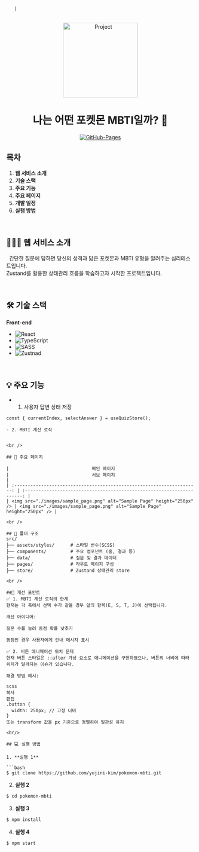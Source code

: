       |

<div align="center">
  <br />
  <img src="./images/project_logo.png" alt="Project" height="200px" />
  <br />
  <h1> 나는 어떤 포켓몬 MBTI일까? 🧠</h1>
  <a href="#">
  <img src="https://img.shields.io/badge/GitHub%20Pages-Active-AEF359?&logo=github&logoColor=white" alt="GitHub-Pages" />
  </a>
  <br />
</div>

## 목차

1. **웹 서비스 소개**
2. **기술 스택**
3. **주요 기능**
4. **주요 페이지**
5. **개발 일정**
6. **실행 방법**

<br />

## 💁🏻‍♂ 웹 서비스 소개

&nbsp;&nbsp;간단한 질문에 답하면 당신의 성격과 닮은 포켓몬과 MBTI 유형을 알려주는 심리테스트입니다.  
Zustand를 활용한 상태관리 흐름을 학습하고자 시작한 프로젝트입니다.

<br />

## 🛠 기술 스택

**Front-end**

- ![React](https://img.shields.io/badge/-React-61DAFB?&logo=react&logoColor=white)
- ![TypeScript](https://img.shields.io/badge/Typescript-3178C6?style=flat-square&logo=Typescript&logoColor=white)
- ![SASS](https://img.shields.io/badge/Sass-CC6699?style=flat-square&logo=Sass&logoColor=white)
- ![Zustnad](https://img.shields.io/badge/-Zustnad-413C36?&logo=Zustnad&logoColor=white)

<br />

## 💡 주요 기능

- 1.  사용자 답변 상태 저장

````tsx
const { currentIndex, selectAnswer } = useQuizStore();

- 2. MBTI 계산 로직


<br />

## 📄 주요 페이지

|                               메인 페이지                               |                               서브 페이지                               |
| :---------------------------------------------------------------------: | :---------------------------------------------------------------------: |
| <img src="./images/sample_page.png" alt="Sample Page" height="250px" /> | <img src="./images/sample_page.png" alt="Sample Page" height="250px" /> |

<br />

## 📁 폴더 구조
src/
├── assets/styles/      # 스타일 변수(SCSS)
├── components/         # 주요 컴포넌트 (홈, 결과 등)
├── data/               # 질문 및 결과 데이터
├── pages/              # 라우트 페이지 구성
├── store/              # Zustand 상태관리 store

<br />

##🧪 개선 포인트
✅ 1. MBTI 계산 로직의 한계
현재는 각 축에서 선택 수가 같을 경우 앞의 항목(E, S, T, J)이 선택됩니다.

개선 아이디어:

질문 수를 늘려 동점 확률 낮추기

동점인 경우 사용자에게 안내 메시지 표시

✅ 2. 버튼 애니메이션 위치 문제
현재 버튼 스타일은 ::after 가상 요소로 애니메이션을 구현하였으나, 버튼의 너비에 따라 위치가 달라지는 이슈가 있습니다.

해결 방법 예시:

scss
복사
편집
.button {
  width: 250px; // 고정 너비
}
또는 transform 값을 px 기준으로 정렬하여 일관성 유지

<br/>

## 💻 실행 방법

1. **실행 1**

```bash
$ git clone https://github.com/yujini-kim/pokemon-mbti.git

````

2. **실행 2**

```bash
$ cd pokemon-mbti
```

3. **실행 3**

```bash
$ npm install
```

4. **실행 4**

```bash
$ npm start
```

